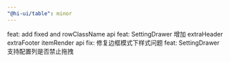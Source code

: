 ```yaml
---
"@hi-ui/table": minor
---
```


feat: add fixed and rowClassName api
feat: SettingDrawer 增加 extraHeader extraFooter itemRender api
fix: 修复边框模式下样式问题
feat: SettingDrawer 支持配置列是否禁止拖拽
